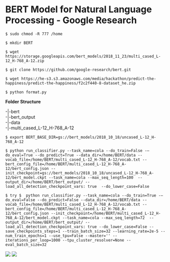 # BERT Model for Natural Language Processing - Google Research

```
$ sudo chmod -R 777 /home

$ mkdir BERT  

$ wget https://storage.googleapis.com/bert_models/2018_11_23/multi_cased_L-12_H-768_A-12.zip

$ git clone https://github.com/google-research/bert.git  

$ wget https://he-s3.s3.amazonaws.com/media/hackathon/predict-the-happiness/predict-the-happiness/f2c2f440-8-dataset_he.zip

$ python format.py
```  

<b>Folder Structure</b>  

-|-bert  
-|-bert_output  
-|-data  
-|-multi_cased_L-12_H-768_A-12  


```
$ export BERT_BASE_DIR=gs://bert_models/2018_10_18/uncased_L-12_H-768_A-12

$ python run_classifier.py --task_name=cola --do_train=False -–do_eval=True --do_predict=True --data_dir=/home/BERT/data --vocab_file=/home/BERT/multi_cased_L-12_H-768_A-12/vocab.txt --bert_config_file=/home/BERT/multi_cased_L-12_H-768_A-12/bert_config.json --init_checkpoint=gs://bert_models/2018_10_18/uncased_L-12_H-768_A-12/bert_model.ckpt --task_name=cola --max_seq_length=100  --output_dir=/home/BERT/bert_output/ --load_all_detection_checkpoint_vars: true  --do_lower_case=False

$ try $  python run_classifier.py --task_name=cola --do_train=True -–do_eval=False --do_predict=False --data_dir=/home/BERT/data --vocab_file=/home/BERT/multi_cased_L-12_H-768_A-12/vocab.txt --bert_config_file=/home/BERT/multi_cased_L-12_H-768_A-12/bert_config.json --init_checkpoint=/home/BERT/multi_cased_L-12_H-768_A-12/bert_model.ckpt --task_name=cola --max_seq_length=72  --output_dir=/home/BERT/bert_output/ --load_all_detection_checkpoint_vars: true --do_lower_case=False --save_checkpoints_steps=1 --train_batch_size=32 --learning_rate=2e-5 --num_train_epochs=1 --use_tpu=False --master='' --iterations_per_loop=1000 --tpu_cluster_resolver=None --eval_batch_size=32

```

<img src=https://github.com/RubensZimbres/Repo-2019/blob/master/BERT/Pics/bert0.png>  

<img src=https://github.com/RubensZimbres/Repo-2019/blob/master/BERT/Pics/bert1.png>  
